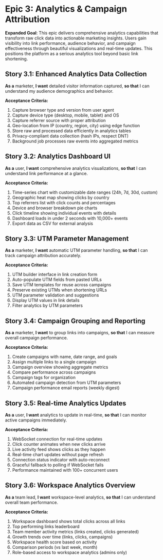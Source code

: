 # Epic 3: Analytics & Campaign Attribution

**Expanded Goal**: This epic delivers comprehensive analytics capabilities that transform raw click data into actionable marketing insights. Users gain visibility into link performance, audience behavior, and campaign effectiveness through beautiful visualizations and real-time updates. This positions the platform as a serious analytics tool beyond basic link shortening.

## Story 3.1: Enhanced Analytics Data Collection

**As a** marketer,
**I want** detailed visitor information captured,
**so that** I can understand my audience demographics and behavior.

**Acceptance Criteria:**
1. Capture browser type and version from user agent
2. Capture device type (desktop, mobile, tablet) and OS
3. Capture referrer source with proper attribution
4. Geo-location from IP (country, region, city) using edge function
5. Store raw and processed data efficiently in analytics tables
6. Privacy-compliant data collection (hash IPs, respect DNT)
7. Background job processes raw events into aggregated metrics

## Story 3.2: Analytics Dashboard UI

**As a** user,
**I want** comprehensive analytics visualizations,
**so that** I can understand link performance at a glance.

**Acceptance Criteria:**
1. Time-series chart with customizable date ranges (24h, 7d, 30d, custom)
2. Geographic heat map showing clicks by country
3. Top referrers list with click counts and percentages
4. Device and browser breakdown pie charts
5. Click timeline showing individual events with details
6. Dashboard loads in under 2 seconds with 10,000+ events
7. Export data as CSV for external analysis

## Story 3.3: UTM Parameter Management

**As a** marketer,
**I want** automatic UTM parameter handling,
**so that** I can track campaign attribution accurately.

**Acceptance Criteria:**
1. UTM builder interface in link creation form
2. Auto-populate UTM fields from pasted URLs
3. Save UTM templates for reuse across campaigns
4. Preserve existing UTMs when shortening URLs
5. UTM parameter validation and suggestions
6. Display UTM values in link details
7. Filter analytics by UTM parameters

## Story 3.4: Campaign Grouping and Reporting

**As a** marketer,
**I want** to group links into campaigns,
**so that** I can measure overall campaign performance.

**Acceptance Criteria:**
1. Create campaigns with name, date range, and goals
2. Assign multiple links to a single campaign
3. Campaign overview showing aggregate metrics
4. Compare performance across campaigns
5. Campaign tags for organization
6. Automated campaign detection from UTM parameters
7. Campaign performance email reports (weekly digest)

## Story 3.5: Real-time Analytics Updates

**As a** user,
**I want** analytics to update in real-time,
**so that** I can monitor active campaigns immediately.

**Acceptance Criteria:**
1. WebSocket connection for real-time updates
2. Click counter animates when new clicks arrive
3. Live activity feed shows clicks as they happen
4. Real-time chart updates without page refresh
5. Connection status indicator with auto-reconnect
6. Graceful fallback to polling if WebSocket fails
7. Performance maintained with 100+ concurrent users

## Story 3.6: Workspace Analytics Overview

**As a** team lead,
**I want** workspace-level analytics,
**so that** I can understand overall team performance.

**Acceptance Criteria:**
1. Workspace dashboard shows total clicks across all links
2. Top performing links leaderboard
3. Team member activity metrics (links created, clicks generated)
4. Growth trends over time (links, clicks, campaigns)
5. Workspace health score based on activity
6. Comparison periods (vs last week, month)
7. Role-based access to workspace analytics (admins only)
